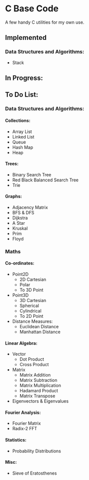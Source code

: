 # C Base Code

A few handy C utilities for my own use.

## Implemented

### Data Structures and Algorithms:
- Stack

## In Progress:

## To Do List:

### Data Structures and Algorithms:
#### Collections:
- Array List
- Linked List
- Queue
- Hash Map
- Heap
#### Trees:
- Binary Search Tree
- Red Black Balanced Search Tree
- Trie
#### Graphs:
- Adjacency Matrix
- BFS & DFS
- Dijkstra
- A Star
- Kruskal
- Prim
- Floyd

### Maths
#### Co-ordinates:
- Point2D
  - 2D Cartesian
  - Polar
  - To 3D Point
- Point3D
  - 3D Cartesian
  - Spherical
  - Cylindrical
  - To 2D Point
- Distance Measures:
  - Euclidean Distance
  - Manhattan Distance
#### Linear Algebra:
- Vector
  - Dot Product
  - Cross Product
- Matrix
  - Matrix Addition 
  - Matrix Subtraction
  - Matrix Multiplication
  - Hadamard Product
  - Matrix Transpose
- Eigenvectors & Eigenvalues
#### Fourier Analysis:
- Fourier Matrix
- Radix-2 FFT
#### Statistics:
- Probability Distributions
#### Misc:
- Sieve of Eratosthenes
